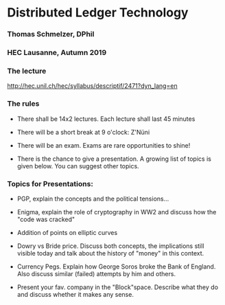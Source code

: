 # Distributed Ledger Technology

### Thomas Schmelzer, DPhil
### HEC Lausanne, Autumn 2019

### The lecture
http://hec.unil.ch/hec/syllabus/descriptif/2471?dyn_lang=en

### The rules
* There shall be 14x2 lectures. Each lecture shall last 45 minutes
* There will be a short break at 9 o'clock: Z'Nüni

* There will be an exam. Exams are rare opportunities to shine! 
* There is the chance to give a presentation. A growing list of topics is given below. You can suggest other topics.





### Topics for Presentations:
* PGP, explain the concepts and the political tensions...
* Enigma, explain the role of cryptography in WW2 and discuss how the "code was cracked"
* Addition of points on elliptic curves

* Dowry vs Bride price. Discuss both concepts, the implications still visible today and talk about the history of "money" in this context. 
* Currency Pegs. Explain how George Soros broke the Bank of England. Also discuss similar (failed) attempts by him and others.

* Present your fav. company in the "Block"space. Describe what they do and discuss whether it makes any sense.
